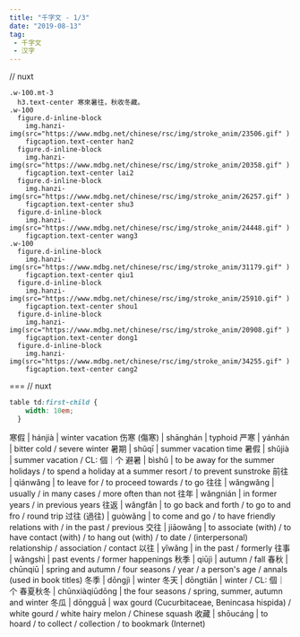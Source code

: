 ```yaml
---
title: "千字文 - 1/3"
date: "2019-08-13"
tag: 
 - 千字文
 - 汉字
---
```

// nuxt
```pug
.w-100.mt-3
  h3.text-center 寒來暑往，秋收冬藏。
.w-100
  figure.d-inline-block
    img.hanzi-img(src="https://www.mdbg.net/chinese/rsc/img/stroke_anim/23506.gif" )
    figcaption.text-center han2
  figure.d-inline-block
    img.hanzi-img(src="https://www.mdbg.net/chinese/rsc/img/stroke_anim/20358.gif" )
    figcaption.text-center lai2
  figure.d-inline-block
    img.hanzi-img(src="https://www.mdbg.net/chinese/rsc/img/stroke_anim/26257.gif" )
    figcaption.text-center shu3
  figure.d-inline-block
    img.hanzi-img(src="https://www.mdbg.net/chinese/rsc/img/stroke_anim/24448.gif" )
    figcaption.text-center wang3
.w-100
  figure.d-inline-block
    img.hanzi-img(src="https://www.mdbg.net/chinese/rsc/img/stroke_anim/31179.gif" )
    figcaption.text-center qiu1
  figure.d-inline-block
    img.hanzi-img(src="https://www.mdbg.net/chinese/rsc/img/stroke_anim/25910.gif" )
    figcaption.text-center shou1
  figure.d-inline-block
    img.hanzi-img(src="https://www.mdbg.net/chinese/rsc/img/stroke_anim/20908.gif" )
    figcaption.text-center dong1
  figure.d-inline-block
    img.hanzi-img(src="https://www.mdbg.net/chinese/rsc/img/stroke_anim/34255.gif" )
    figcaption.text-center cang2
```
===
// nuxt
```css
table td:first-child {
    width: 10em;
  }
```

寒假 | hánjià | winter vacation
伤寒 (傷寒) | shānghán | typhoid
严寒 | yánhán | bitter cold / severe winter
暑期 | shǔqī | summer vacation time
暑假 | shǔjià | summer vacation / CL: 個｜个
避暑 | bìshǔ | to be away for the summer holidays / to spend a holiday at a summer resort / to prevent sunstroke
前往 | qiánwǎng | to leave for / to proceed towards / to go
往往 | wǎngwǎng | usually / in many cases / more often than not
往年 | wǎngnián | in former years / in previous years
往返 | wǎngfǎn | to go back and forth / to go to and fro / round trip
过往 (過往) | guòwǎng | to come and go / to have friendly relations with / in the past / previous
交往 | jiāowǎng | to associate (with) / to have contact (with) / to hang out (with) / to date / (interpersonal) relationship / association / contact
以往 | yǐwǎng | in the past / formerly
往事 | wǎngshì | past events / former happenings
秋季 | qiūjì | autumn / fall
春秋 | chūnqiū | spring and autumn / four seasons / year / a person's age / annals (used in book titles)
冬季 | dōngjì | winter
冬天 | dōngtiān | winter / CL: 個｜个
春夏秋冬 | chūnxiàqiūdōng | the four seasons / spring, summer, autumn and winter
冬瓜 | dōngguā | wax gourd (Cucurbitaceae, Benincasa hispida) / white gourd / white hairy melon / Chinese squash
收藏 | shōucáng | to hoard / to collect / collection / to bookmark (Internet)
